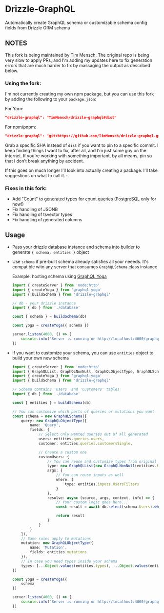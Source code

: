 # Drizzle-GraphQL

Automatically create GraphQL schema or customizable schema config fields from Drizzle ORM schema

## NOTES

This fork is being maintained by Tim Mensch. The original repo is being very slow to apply PRs, and I'm adding my updates here
to fix generation errors that are much harder to fix by massaging the output as described below.

### Using the fork:

I'm not currently creating my own npm package, but you can use this fork by adding the following to your `package.json`:

For Yarn:
```json
"drizzle-graphql": "TimMensch/drizzle-graphql#dist"
```
For npm/pnpm:
```json
"drizzle-graphql": "git+https://github.com/TimMensch/drizzle-graphql.git#dist"
```
Grab a specific SHA instead of `dist` if you want to pin to a specific commit. I keep finding things I want to fix, after all,
and I'm just some guy on the internet. If you're working with something important, by all means, pin so that I don't break anything
by accident.

If this goes on much longer I'll look into actually creating a package. I'll take suggestions on what to call it. :

### Fixes in this fork:

* Add "Count" to generated types for count queries (PostgreSQL only for now!)
* Fix handling of JSONB
* Fix handling of tsvector types
* Fix handling of generated columns

## Usage

-   Pass your drizzle database instance and schema into builder to generate `{ schema, entities }` object
-   Use `schema` if pre-built schema already satisfies all your neeeds. It's compatible witn any server that consumes `GraphQLSchema` class instance

    Example: hosting schema using [GraphQL Yoga](https://the-guild.dev/graphql/yoga-server)

    ```Typescript
    import { createServer } from 'node:http'
    import { createYoga } from 'graphql-yoga'
    import { buildSchema } from 'drizzle-graphql'

    // db - your drizzle instance
    import { db } from './database'

    const { schema } = buildSchema(db)

    const yoga = createYoga({ schema })

    server.listen(4000, () => {
        console.info('Server is running on http://localhost:4000/graphql')
    })
    ```

-   If you want to customize your schema, you can use `entities` object to build your own new schema

    ```Typescript
    import { createServer } from 'node:http'
    import { GraphQLList, GraphQLNonNull, GraphQLObjectType, GraphQLSchema } from 'graphql'
    import { createYoga } from 'graphql-yoga'
    import { buildSchema } from 'drizzle-graphql'

    // Schema contains 'Users' and 'Customers' tables
    import { db } from './database'

    const { entities } = buildSchema(db)

    // You can customize which parts of queries or mutations you want
    const schema = new GraphQLSchema({
        query: new GraphQLObjectType({
            name: 'Query',
            fields: {
                // Select only wanted queries out of all generated
                users: entities.queries.users,
                customer: entities.queries.customersSingle,

                // Create a custom one
                customUsers: {
                    // You can reuse and customize types from original schema
                    type: new GraphQLList(new GraphQLNonNull(entities.types.UsersItem)),
                    args: {
                        // You can reuse inputs as well
                        where: {
                            type: entities.inputs.UsersFilters
                        }
                    },
                    resolve: async (source, args, context, info) => {
                        // Your custom logic goes here...
                        const result = await db.select(schema.Users).where()...

                        return result
                    }
                }
            }
        }),
        // Same rules apply to mutations
        mutation: new GraphQLObjectType({
            name: 'Mutation',
            fields: entities.mutations
        }),
        // In case you need types inside your schema
        types: [...Object.values(entities.types), ...Object.values(entities.inputs)]
    })

    const yoga = createYoga({
        schema
    })

    server.listen(4000, () => {
        console.info('Server is running on http://localhost:4000/graphql')
    })
    ```
